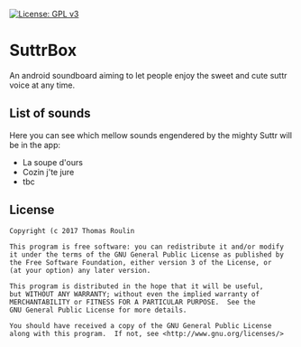 [![License: GPL v3](https://img.shields.io/badge/License-GPL%20v3-blue.svg)](http://www.gnu.org/licenses/gpl-3.0)

# SuttrBox
An android soundboard aiming to let people enjoy the sweet and cute suttr voice at any time.

## List of sounds
Here you can see which mellow sounds engendered by the mighty Suttr will be in the app:

* La soupe d'ours
* Cozin j'te jure
* tbc

## License

```
Copyright (c 2017 Thomas Roulin

This program is free software: you can redistribute it and/or modify
it under the terms of the GNU General Public License as published by
the Free Software Foundation, either version 3 of the License, or
(at your option) any later version.

This program is distributed in the hope that it will be useful,
but WITHOUT ANY WARRANTY; without even the implied warranty of
MERCHANTABILITY or FITNESS FOR A PARTICULAR PURPOSE.  See the
GNU General Public License for more details.

You should have received a copy of the GNU General Public License
along with this program.  If not, see <http://www.gnu.org/licenses/>
```
